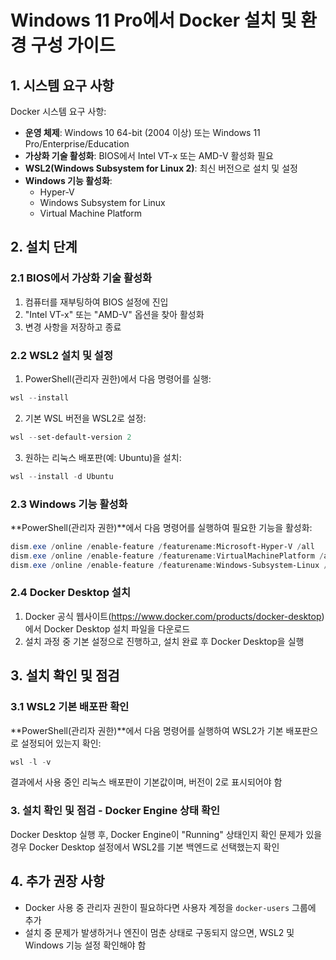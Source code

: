 # Windows 11 Pro에서 Docker 설치 및 환경 구성 가이드

## 1. 시스템 요구 사항
Docker 시스템 요구 사항:
- **운영 체제**: Windows 10 64-bit (2004 이상) 또는 Windows 11 Pro/Enterprise/Education
- **가상화 기술 활성화**: BIOS에서 Intel VT-x 또는 AMD-V 활성화 필요
- **WSL2(Windows Subsystem for Linux 2)**: 최신 버전으로 설치 및 설정
- **Windows 기능 활성화**:
  - Hyper-V
  - Windows Subsystem for Linux
  - Virtual Machine Platform

## 2. 설치 단계

### 2.1 BIOS에서 가상화 기술 활성화
1. 컴퓨터를 재부팅하여 BIOS 설정에 진입
2. "Intel VT-x" 또는 "AMD-V" 옵션을 찾아 활성화
3. 변경 사항을 저장하고 종료

### 2.2 WSL2 설치 및 설정

1. PowerShell(관리자 권한)에서 다음 명령어를 실행:
 ```powershell
 wsl --install
```

2. 기본 WSL 버전을 WSL2로 설정:
```powershell
wsl --set-default-version 2
```

3. 원하는 리눅스 배포판(예: Ubuntu)을 설치:
```powershell
wsl --install -d Ubuntu
```

### 2.3 Windows 기능 활성화
   
**PowerShell(관리자 권한)**에서 다음 명령어를 실행하여 필요한 기능을 활성화:
```powershell
dism.exe /online /enable-feature /featurename:Microsoft-Hyper-V /all
dism.exe /online /enable-feature /featurename:VirtualMachinePlatform /all
dism.exe /online /enable-feature /featurename:Windows-Subsystem-Linux /all
```

### 2.4 Docker Desktop 설치

1. Docker 공식 웹사이트(https://www.docker.com/products/docker-desktop)에서 Docker Desktop 설치 파일을 다운로드
2. 설치 과정 중 기본 설정으로 진행하고, 설치 완료 후 Docker Desktop을 실행

## 3. 설치 확인 및 점검

### 3.1 WSL2 기본 배포판 확인
**PowerShell(관리자 권한)**에서 다음 명령어를 실행하여 WSL2가 기본 배포판으로 설정되어 있는지 확인:
```powershell
wsl -l -v
```
결과에서 사용 중인 리눅스 배포판이 기본값이며, 버전이 2로 표시되어야 함

### 3. 설치 확인 및 점검 - Docker Engine 상태 확인
Docker Desktop 실행 후, Docker Engine이 "Running" 상태인지 확인
문제가 있을 경우 Docker Desktop 설정에서 WSL2를 기본 백엔드로 선택했는지 확인

## 4. 추가 권장 사항

- Docker 사용 중 관리자 권한이 필요하다면 사용자 계정을 `docker-users` 그룹에 추가
- 설치 중 문제가 발생하거나 엔진이 멈춘 상태로 구동되지 않으면, WSL2 및 Windows 기능 설정 확인해야 함
